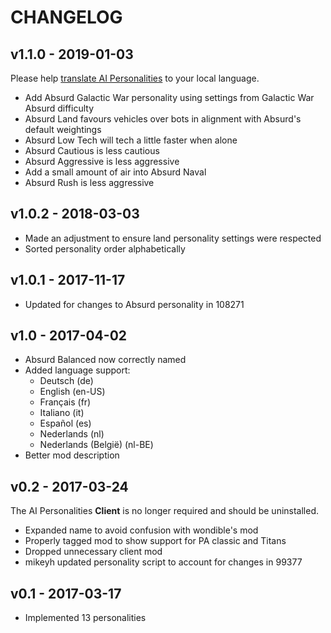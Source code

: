 # CHANGELOG

## v1.1.0 - 2019-01-03

Please help [translate AI Personalities](https://poeditor.com/join/project/3u9vtw8xUf) to your local language.

 - Add Absurd Galactic War personality using settings from Galactic War Absurd difficulty
 - Absurd Land favours vehicles over bots in alignment with Absurd's default weightings
 - Absurd Low Tech will tech a little faster when alone
 - Absurd Cautious is less cautious
 - Absurd Aggressive is less aggressive
 - Add a small amount of air into Absurd Naval
 - Absurd Rush is less aggressive

## v1.0.2 - 2018-03-03

 - Made an adjustment to ensure land personality settings were respected
 - Sorted personality order alphabetically

## v1.0.1 - 2017-11-17

 - Updated for changes to Absurd personality in 108271

## v1.0 - 2017-04-02

 - Absurd Balanced now correctly named
 - Added language support:
   - Deutsch (de)
   - English (en-US)
   - Français (fr)
   - Italiano (it)
   - Español (es)
   - Nederlands (nl)
   - Nederlands (België) (nl-BE)
 - Better mod description

## v0.2 - 2017-03-24

The AI Personalities **Client** is no longer required and should be uninstalled.

 - Expanded name to avoid confusion with wondible's mod
 - Properly tagged mod to show support for PA classic and Titans
 - Dropped unnecessary client mod
 - mikeyh updated personality script to account for changes in 99377

## v0.1 - 2017-03-17

 - Implemented 13 personalities